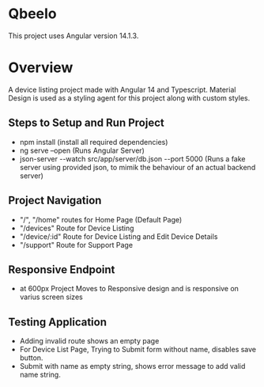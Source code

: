 # QbeeIo

This project uses Angular version 14.1.3.

# Overview

A device listing project made with Angular 14 and Typescript.
Material Design is used as a styling agent for this project along with custom styles.

## Steps to Setup and Run Project

- npm install (install all required dependencies)
- ng serve –open (Runs Angular Server)
- json-server --watch src/app/server/db.json --port 5000 (Runs a fake server using provided json, to mimik the behaviour of an actual backend server)

## Project Navigation

- "/", "/home" routes for Home Page (Default Page)
- "/devices" Route for Device Listing
- "/device/:id" Route for Device Listing and Edit Device Details
- "/support" Route for Support Page

## Responsive Endpoint

- at 600px Project Moves to Responsive design and is responsive on varius screen sizes

## Testing Application
- Adding invalid route shows an empty page
- For Device List Page, Trying to Submit form without name, disables save button.
- Submit with name as empty string, shows error message to add valid name string.


